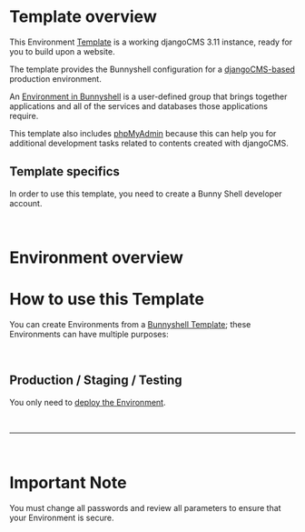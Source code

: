 # Template overview

This Environment [Template](https://documentation.bunnyshell.com/docs/templates-what-are-templates) is a working djangoCMS 3.11 instance, ready for you to build upon a website.

The template provides the Bunnyshell configuration for a [djangoCMS-based](https://github.com/django-cms) production environment.

An [Environment in Bunnyshell](https://documentation.bunnyshell.com/docs/environments) is a user-defined group that brings together applications and all of the services and databases those applications require.

This template also includes [phpMyAdmin](https://hub.docker.com/_/phpmyadmin) because this can help you for additional development tasks related to contents created with djangoCMS.

## Template specifics

In order to use this template, you need to create a Bunny Shell developer account.

&nbsp;

# Environment overview

# How to use this Template

You can create Environments from a [Bunnyshell Template](https://documentation.bunnyshell.com/docs/templates-what-are-templates); these Environments can have multiple purposes:

&nbsp;

## Production / Staging / Testing

You only need to [deploy the Environment](https://documentation.bunnyshell.com/docs/environment-workflows-deploy).

&nbsp;

---

&nbsp;

# Important Note

You must change all passwords and review all parameters to ensure that your Environment is secure.